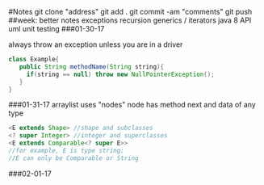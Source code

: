 #Notes
git clone "address"
git add .
git commit -am "comments"
git push
##week:
better notes
exceptions
recursion
generics / iterators
java 8 API
uml
unit testing
###01-30-17

always throw an exception unless you are in a driver
  ```java
  class Example{
     public String methodName(String string){
       if(string == null) throw new NullPointerException();
     }
  }
  ```
###01-31-17
arraylist uses "nodes"
node has method next and data of any type
  ```java
  <E extends Shape> //shape and subclasses
  <? super Integer> //integer and superclasses
  <E extends Comparable<? super E>>
  //for example, E is type string:
  //E can only be Comparable or String
  ```
###02-01-17
